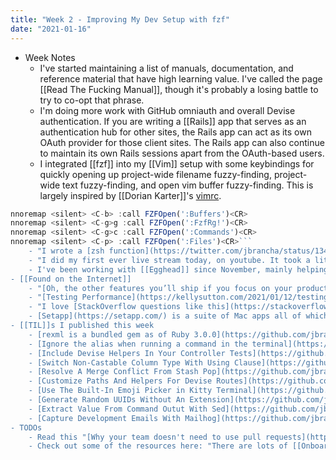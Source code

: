 ```yaml
---
title: "Week 2 - Improving My Dev Setup with fzf"
date: "2021-01-16"
---
```


- Week Notes
    - I've started maintaining a list of manuals, documentation, and reference material that have high learning value. I've called the page [[Read The Fucking Manual]], though it's probably a losing battle to try to co-opt that phrase.
    - I'm doing more work with GitHub omniauth and overall Devise authentication. If you are writing a [[Rails]] app that serves as an authentication hub for other sites, the Rails app can act as its own OAuth provider for those client sites. The Rails app can also continue to maintain its own Rails sessions apart from the OAuth-based users.
    - I integrated [[fzf]] into my [[Vim]] setup with some keybindings for quickly opening up project-wide filename fuzzy-finding, project-wide text fuzzy-finding, and open vim buffer fuzzy-finding. This is largely inspired by [[Dorian Karter]]'s [vimrc](https://github.com/dkarter/dotfiles/blob/master/vimrc#L421-L442).
```javascript
nnoremap <silent> <C-b> :call FZFOpen(':Buffers')<CR>
nnoremap <silent> <C-g>g :call FZFOpen(':FzfRg!')<CR>
nnoremap <silent> <C-g>c :call FZFOpen(':Commands')<CR>
nnoremap <silent> <C-p> :call FZFOpen(':Files')<CR>```
    - "I wrote a [zsh function](https://twitter.com/jbrancha/status/1349857205596643331?s=20) to help with switching between Postgres versions. It switches to a known version that you specify by stopping the current version's Postgres server, starting the desired version's Postgres server, and then swapping the asdf global version."
    - "I did my first ever live stream today, on youtube. It took a little bit of work to figure out how to set up a Streamlabs OBS scene and then how to get that feeding a stream to YouTube live. Once it was up and running, it was smooth. I streamed for about an hour walking through building a magic link sign in flow for a Rails app. [link](https://www.youtube.com/watch?v=6Ab15n-U2GA&feature=youtu.be) #[[Live Streaming]]"
    - I've been working with [[Egghead]] since November, mainly helping them prepare for the launch of the new version of their site. The new site went live on Thursday. It looks incredible. I'm excited I got to be part of it.
- [[Found on the Internet]]
    - "[Oh, the other features you’ll ship if you focus on your product’s onboarding!](https://medium.com/customer-io-design/oh-the-other-features-youll-ship-if-you-focus-on-your-product-s-onboarding-45018ba1b3af), [[Richard Hawkes]] #[[UX]] #[[Onboarding]]"
    - "[Testing Performance](https://kellysutton.com/2021/01/12/testing-performance.html), [[Kelly Sutton]] #[[Testing]] #[[Observability]]"
    - "I love [StackOverflow questions like this](https://stackoverflow.com/questions/369758/how-to-trim-whitespace-from-a-bash-variable) that have several deeply answers because you can learn so much from them. #[[Bash]]"
    - [Setapp](https://setapp.com/) is a suite of Mac apps all of which you can access for $10 a month. It includes apps like CleanShotX, Dash, Paste, and many others that seem essential for a developers setup.
- [[TIL]]s I published this week
    - [rexml is a bundled gem as of Ruby 3.0.0](https://github.com/jbranchaud/til/blob/master/ruby/rexml-is-a-bundled-gem-as-of-ruby-3-0-0.md), #[[Ruby]]
    - [Ignore the alias when running a command in the terminal](https://github.com/jbranchaud/til/blob/master/unix/ignore-the-alias-when-running-a-command.md), #[[Unix]] #[[Bash]]
    - [Include Devise Helpers In Your Controller Tests](https://github.com/jbranchaud/til/blob/master/rails/include-devise-helpers-in-your-controller-tests.md), #[[Rails]] #[[Devise]] #[[Testing]]
    - [Switch Non-Castable Column Type With Using Clause](https://github.com/jbranchaud/til/blob/master/postgres/switch-non-castable-column-type-with-using-clause.md), #[[PostgreSQL]]
    - [Resolve A Merge Conflict From Stash Pop](https://github.com/jbranchaud/til/blob/master/git/resolve-a-merge-conflict-from-stash-pop.md), #[[Git]]
    - [Customize Paths And Helpers For Devise Routes](https://github.com/jbranchaud/til/blob/master/rails/customize-paths-and-helpers-for-devise-routes.md), #[[Rails]] #[[Devise]]
    - [Use The Built-In Emoji Picker in Kitty Terminal](https://github.com/jbranchaud/til/blob/master/kitty/use-the-built-in-emoji-picker.md), #[[Kitty]] #[[Emoji]]
    - [Generate Random UUIDs Without An Extension](https://github.com/jbranchaud/til/blob/master/postgres/generate-random-uuids-without-an-extension.md), #[[PostgreSQL]]
    - [Extract Value From Command Outut With Sed](https://github.com/jbranchaud/til/blob/master/unix/extract-value-from-command-output-with-sed.md), #[[Sed]] #[[Bash]]
    - [Capture Development Emails With Mailhog](https://github.com/jbranchaud/til/blob/master/rails/capture-development-emails-with-mailhog.md), #[[Rails]]
- TODOs
    - Read this "[Why your team doesn't need to use pull requests](https://infrastructure-as-code.com/book/2021/01/02/pull-requests.html), [[Kief Morris]] #[[Code Reviews]] #[[Pull Requests]]"
    - Check out some of the resources here: "There are lots of [[Onboarding]] resources on [[Samuel Hulick]]'s [contact page](https://www.useronboard.com/contact/)."

